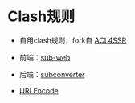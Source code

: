 # Clash规则

* 自用clash规则，fork自 [ACL4SSR](https://github.com/ACL4SSR/ACL4SSR)
  
* 前端：[sub-web]( https://github.com/CareyWang/sub-web)

* 后端：[subconverter](https://github.com/tindy2013/subconverter/blob/master/README-cn.md) 

* [URLEncode](https://www.urlencoder.org)


